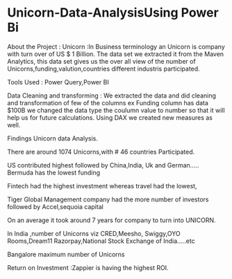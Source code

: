 # Unicorn-Data-AnalysisUsing Power Bi

About the Project :
Unicorn :In Business terminology an Unicorn is company with turn over of US $ 1 Billion.
The data set we extracted it from the Maven Analytics,
this data set gives us the over all view of the number of Unicorns,funding,valution,countries  different industris participated.

Tools Used : Power Query,Power BI

Data Cleaning and transforming :
We extracted the data and did cleaning and transformation of few of the columns ex Funding column has data $100B we changed the data type the coulumn value to number so that it will help us for future calculations.
Using DAX we created new measures as well.


Findings Unicorn data Analysis.

There are around 1074 Unicorns,with # 46 countries  Participated.

US contributed highest followed by China,India, Uk and German..... Bermuda has the lowest funding

Fintech had the highest investment whereas travel had the lowest,

Tiger Global Management company had the more number of investors followed by Accel,sequoia capital

On an average it took around 7 years for company to turn into UNICORN.

In India ,number of Unicorns viz  CRED,Meesho, Swiggy,OYO Rooms,Dream11 Razorpay,National Stock Exchange of India.....etc

Bangalore maximum number of Unicorns

Return on Investment :Zappier is having the highest ROI.









